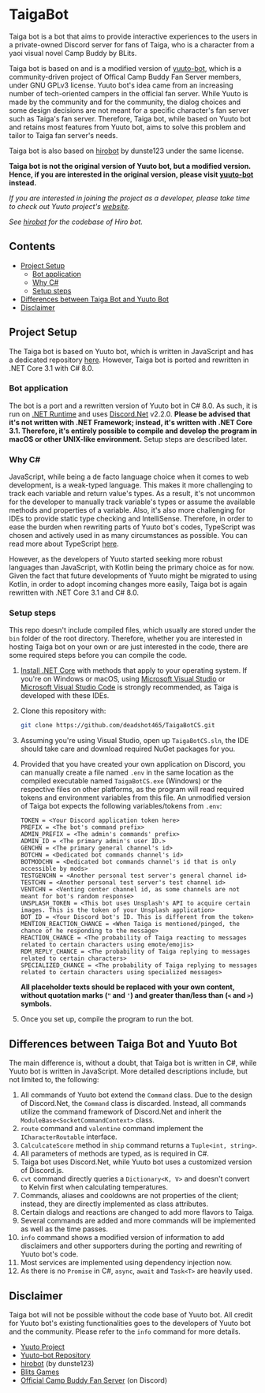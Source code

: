 # TaigaBot

Taiga bot is a bot that aims to provide interactive experiences to the users in a private-owned Discord server for fans of Taiga, who is a character from a yaoi visual novel Camp Buddy by BLits.

Taiga bot is based on and is a modified version of [yuuto-bot](https://github.com/Yuuto-Project/yuuto-bot), which is a community-driven project of Offical Camp Buddy Fan Server members, under GNU GPLv3 license. Yuuto bot's idea came from an increasing number of tech-oriented campers in the official fan server. While Yuuto is made by the community and for the community, the dialog choices and some design decisions are not meant for a specific character's fan server such as Taiga's fan server. Therefore, Taiga bot, while based on Yuuto bot and retains most features from Yuuto bot, aims to solve this problem and tailor to Taiga fan server's needs.

Taiga bot is also based on [hirobot](https://github.com/dunste123/hirobot) by dunste123 under the same license.

**Taiga bot is not the original version of Yuuto bot, but a modified version. Hence, if you are interested in the original version, please visit [yuuto-bot](https://github.com/Yuuto-Project/yuuto-bot) instead.**

*If you are interested in joining the project as a developer, please take time to check out Yuuto project's [website](https://iamdeja.github.io/yuuto-docs/).*

*See [hirobot](https://github.com/dunste123/hirobot) for the codebase of Hiro bot.*

## Contents

- [Project Setup](#project-setup)
  - [Bot application](#bot-application)
  - [Why C#](#why-c#)
  - [Setup steps](#setup-steps)
- [Differences between Taiga Bot and Yuuto Bot](#differences-between-taiga-bot-and-yuuto-bot)
- [Disclaimer](#disclaimer)

## Project Setup

The Taiga bot is based on Yuuto bot, which is written in JavaScript and has a dedicated repository [here](https://github.com/Yuuto-Project/yuuto-bot). However, Taiga bot is ported and rewritten in .NET Core 3.1 with C# 8.0.

### Bot application

The bot is a port and a rewritten version of Yuuto bot in C# 8.0. As such, it is run on [.NET Runtime](https://github.com/dotnet/runtime) and uses [Discord.Net](https://github.com/discord-net/Discord.Net) v2.2.0. **Please be advised that it's not written with .NET Framework; instead, it's written with .NET Core 3.1. Therefore, it's entirely possible to compile and develop the program in macOS or other UNIX-like environment.** Setup steps are described later.

### Why C#

JavaScript, while being a de facto language choice when it comes to web development, is a weak-typed language. This makes it more challenging to track each variable and return value's types. As a result, it's not uncommon for the developer to manually track variable's types or assume the available methods and properties of a variable. Also, it's also more challenging for IDEs to provide static type checking and IntelliSense. Therefore, in order to ease the burden when rewriting parts of Yuuto bot's codes, TypeScript was chosen and actively used in as many circumstances as possible. You can read more about TypeScript [here](https://www.typescriptlang.org/).

However, as the developers of Yuuto started seeking more robust languages than JavaScript, with Kotlin being the primary choice as for now. Given the fact that future developments of Yuuto might be migrated to using Kotlin, in order to adopt incoming changes more easily, Taiga bot is again rewritten with .NET Core 3.1 and C# 8.0.

### Setup steps

This repo doesn't include compiled files, which usually are stored under the `bin` folder of the root directory. Therefore, whether you are interested in hosting Taiga bot on your own or are just interested in the code, there are some required steps before you can compile the code.

1. [Install .NET Core](https://dotnet.microsoft.com/download) with methods that apply to your operating system. If you're on Windows or macOS, using [Microsoft Visual Studio](https://visualstudio.microsoft.com/en/downloads/) or [Microsoft Visual Studio Code](https://visualstudio.microsoft.com/en/downloads/) is strongly recommended, as Taiga is developed with these IDEs.

3. Clone this repository with:

   ```bash
   git clone https://github.com/deadshot465/TaigaBotCS.git
   ```

4. Assuming you're using Visual Studio, open up `TaigaBotCS.sln`, the IDE should take care and download required NuGet packages for you.

6. Provided that you have created your own application on Discord, you can manually create a file named `.env` in the same location as the compiled executable named `TaigaBotCS.exe` (Windows) or the respective files on other platforms, as the program will read required tokens and environment variables from this file. An unmodified version of Taiga bot expects the following variables/tokens from `.env`:

   ```
   TOKEN = <Your Discord application token here>
   PREFIX = <The bot's command prefix>
   ADMIN_PREFIX = <The admin's commands' prefix>
   ADMIN_ID = <The primary admin's user ID.>
   GENCHN = <The primary general channel's id>
   BOTCHN = <Dedicated bot commands channel's id>
   BOTMODCHN = <Dedicated bot commands channel's id that is only accessible by mods>
   TESTGENCHN = <Another personal test server's general channel id>
   TESTCHN = <Another personal test server's test channel id>
   VENTCHN = <Venting center channel id, as some channels are not meant for bot's random response>
   UNSPLASH_TOKEN = <This bot uses Unsplash's API to acquire certain images. This is the token of your Unsplash application>
   BOT_ID = <Your Discord bot's ID. This is different from the token>
   MENTION_REACTION_CHANCE = <When Taiga is mentioned/pinged, the chance of he responding to the message>
   REACTION_CHANCE = <The probability of Taiga reacting to messages related to certain characters using emote/emojis>
   RDM_REPLY_CHANCE = <The probability of Taiga replying to messages related to certain characters>
   SPECIALIZED_CHANCE = <The probability of Taiga replying to messages related to certain characters using specialized messages>
   ```
   
   **All placeholder texts should be replaced with your own content, without quotation marks (`"` and `'`) and greater than/less than (`<` and `>`) symbols.**
   
7. Once you set up, compile the program to run the bot.


## Differences between Taiga Bot and Yuuto Bot

The main difference is, without a doubt, that Taiga bot is written in C#, while Yuuto bot is written in JavaScript. More detailed descriptions include, but not limited to, the following:

1. All commands of Yuuto bot extend the `Command` class. Due to the design of Discord.Net, the `Command` class is discarded. Instead, all commands utilize the command framework of Discord.Net and inherit the `ModuleBase<SocketCommandContext>` class.
2. `route` command and `valentine` command implement the `ICharacterRoutable` interface.
3. `CalculcateScore` method in `ship` command returns a `Tuple<int, string>`.
4. All parameters of methods are typed, as is required in C#.
5. Taiga bot uses Discord.Net, while Yuuto bot uses a customized version of Discord.js.
6. `cvt` command directly queries a `Dictionary<K, V>` and doesn't convert to Kelvin first when calculating temperatures.
7. Commands, aliases and cooldowns are not properties of the client; instead, they are directly implemented as class attributes.
8. Certain dialogs and reactions are changed to add more flavors to Taiga.
9. Several commands are added and more commands will be implemented as well as the time passes.
10. `info` command shows a modified version of information to add disclaimers and other supporters during the porting and rewriting of Yuuto bot's code.
11. Most services are implemented using dependency injection now.
12. As there is no `Promise` in C#, `async`, `await` and `Task<T>` are heavily used.

## Disclaimer

Taiga bot will not be possible without the code base of Yuuto bot. All credit for Yuuto bot's existing functionalities goes to the developers of Yuuto bot and the community. Please refer to the `info` command for more details.

- [Yuuto Project](https://iamdeja.github.io/yuuto-docs/)
- [Yuuto-bot Repository](https://github.com/Yuuto-Project/yuuto-bot)
- [hirobot](https://github.com/dunste123/hirobot) (by dunste123)
- [Blits Games](https://www.blitsgames.com/)
- [Official Camp Buddy Fan Server](https://discord.gg/campbuddy) (on Discord)